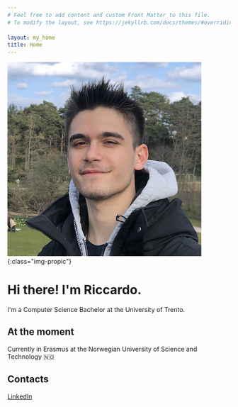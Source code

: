 ```yaml
---
# Feel free to add content and custom Front Matter to this file.
# To modify the layout, see https://jekyllrb.com/docs/themes/#overriding-theme-defaults

layout: my_home
title: Home
---
```


![Riccardo Lussana's Profile Picture](/assets/img/me.jpeg){:class="img-propic"}

# Hi there! I'm Riccardo.

I'm a Computer Science Bachelor at the University of Trento.

## At the moment
Currently in Erasmus at the Norwegian University of Science and Technology 🇳🇴

## Contacts

[LinkedIn](https://www.linkedin.com/in/riccardo-lussana/?locale=en_US)
